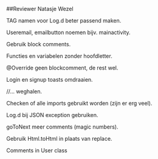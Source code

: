 ##Reviewer Natasje Wezel

TAG namen voor Log.d beter passend maken.

Useremail, emailbutton noemen bijv. mainactivity.

Gebruik block comments.

Functies en variabelen zonder hoofdletter.

@Override geen blockcomment, de rest wel.

Login en signup toasts omdraaien.

//... weghalen.

Checken of alle imports gebruikt worden (zijn er erg veel).

Log.d bij JSON exception gebruiken.

goToNext meer comments (magic numbers).

Gebruik Html.toHtml in plaats van replace.

Comments in User class
